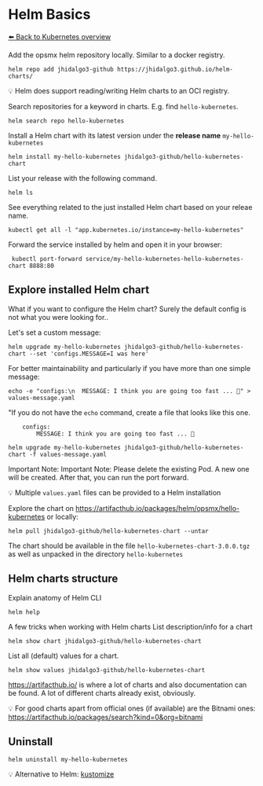 # Helm Basics
[⬅️ Back to Kubernetes overview](README.md)

Add the opsmx helm repository locally. Similar to a docker registry. 
```shell
helm repo add jhidalgo3-github https://jhidalgo3.github.io/helm-charts/
```
💡 Helm does support reading/writing Helm charts to an OCI registry. 

Search repositories for a keyword in charts. E.g. find `hello-kubernetes`. 
```shell
helm search repo hello-kubernetes
```

Install a Helm chart with its latest version under the **release name** `my-hello-kubernetes`
```shell
helm install my-hello-kubernetes jhidalgo3-github/hello-kubernetes-chart
```

List your release with the following command.
```shell
helm ls
```

See everything related to the just installed Helm chart based on your releae name.
```shell
kubectl get all -l "app.kubernetes.io/instance=my-hello-kubernetes"
```

Forward the service installed by helm and open it in your browser:
```
 kubectl port-forward service/my-hello-kubernetes-hello-kubernetes-chart 8888:80
```

## Explore installed Helm chart

What if you want to configure the Helm chart? Surely the default config is not what you were looking for..

Let's set a custom message:
```shell
helm upgrade my-hello-kubernetes jhidalgo3-github/hello-kubernetes-chart --set 'configs.MESSAGE=I was here'
```

For better maintainability and particularly if you have more than one simple message:
```shell
echo -e "configs:\n  MESSAGE: I think you are going too fast ... ️🤯️" > values-message.yaml
```

"If you do not have the `echo` command, create a file that looks like this one.
```shell
    configs:
        MESSAGE: I think you are going too fast ... ️🤯️
```

```shell
helm upgrade my-hello-kubernetes jhidalgo3-github/hello-kubernetes-chart -f values-message.yaml
```

Important Note: Important Note: Please delete the existing Pod. A new one will be created. After that, you can run the port forward.

💡 Multiple `values.yaml` files can be provided to a Helm installation


Explore the chart on https://artifacthub.io/packages/helm/opsmx/hello-kubernetes or locally:
```shell
helm pull jhidalgo3-github/hello-kubernetes-chart --untar 
```

The chart should be available in the file `hello-kubernetes-chart-3.0.0.tgz` as well as unpacked in the directory `hello-kubernetes`

## Helm charts structure

Explain anatomy of Helm CLI
```shell
helm help
```

A few tricks when working with Helm charts
List description/info for a chart
```shell
helm show chart jhidalgo3-github/hello-kubernetes-chart
```
List all (default) values for a chart.
```shell
helm show values jhidalgo3-github/hello-kubernetes-chart
```
https://artifacthub.io/ is where a lot of charts and also documentation can be found. 
A lot of different charts already exist, obviously. 

💡 For good charts apart from official ones (if available) are the Bitnami ones: https://artifacthub.io/packages/search?kind=0&org=bitnami

## Uninstall

```shell
helm uninstall my-hello-kubernetes
```

💡 Alternative to Helm: [kustomize](https://kustomize.io/) 
